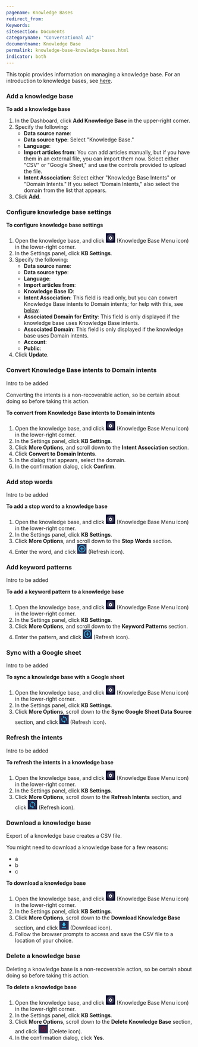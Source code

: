 ```yaml
---
pagename: Knowledge Bases
redirect_from:
Keywords:
sitesection: Documents
categoryname: "Conversational AI"
documentname: Knowledge Base
permalink: knowledge-base-knowledge-bases.html
indicator: both
---
```


This topic provides information on managing a knowledge base. For an introduction to knowledge bases, see [here](knowledge-base-overview.html).

### Add a knowledge base

**To add a knowledge base**

1. In the Dashboard, click **Add Knowledge Base** in the upper-right corner.
2. Specify the following:
    * **Data source name**: 
    * **Data source type**: Select "Knowledge Base."
    * **Language**: 
    * **Import articles from**: You can add articles manually, but if you have them in an external file, you can import them now. Select either "CSV" or "Google Sheet," and use the controls provided to upload the file.
    * **Intent Association**: Select either "Knowledge Base Intents" or "Domain Intents." If you select "Domain Intents," also select the domain from the list that appears.
3. Click **Add**.

### Configure knowledge base settings

**To configure knowledge base settings**
1. Open the knowledge base, and click <img style="width:25px" src="img/ConvoBuilder/icon_kb_settings.png"> (Knowledge Base Menu icon) in the lower-right corner.
2. In the Settings panel, click **KB Settings**.
3. Specify the following:
    * **Data source name**: 
    * **Data source type**:
    * **Language**: 
    * **Import articles from**:
    * **Knowledge Base ID**: 
    * **Intent Association**: This field is read only, but you can convert Knowledge Base intents to Domain intents; for help with this, see [below](knowledge-base-knowledge-bases.html#convert-knowledge-base-intents-to-domain-intents).
    * **Associated Domain for Entity**: This field is only displayed if the knowledge base uses Knowledge Base intents.
    * **Associated Domain**: This field is only displayed if the knowledge base uses Domain intents. 
    * **Account**: 
    * **Public**: 
4. Click **Update**.

### Convert Knowledge Base intents to Domain intents

Intro to be added

Converting the intents is a non-recoverable action, so be certain about doing so before taking this action.

**To convert from Knowledge Base intents to Domain intents**
1. Open the knowledge base, and click <img style="width:25px" src="img/ConvoBuilder/icon_kb_settings.png"> (Knowledge Base Menu icon) in the lower-right corner.
2. In the Settings panel, click **KB Settings**.
3. Click **More Options**, and scroll down to the **Intent Association** section.
4. Click **Convert to Domain Intents**.
5. In the dialog that appears, select the domain.
6. In the confirmation dialog, click **Confirm**.

### Add stop words

Intro to be added

**To add a stop word to a knowledge base**
1. Open the knowledge base, and click <img style="width:25px" src="img/ConvoBuilder/icon_kb_settings.png"> (Knowledge Base Menu icon) in the lower-right corner.
2. In the Settings panel, click **KB Settings**.
3. Click **More Options**, and scroll down to the **Stop Words** section.
4. Enter the word, and click <img style="width:25px" src="img/ConvoBuilder/icon_kb_add.png"> (Refresh icon).


### Add keyword patterns

Intro to be added

**To add a keyword pattern to a knowledge base**
1. Open the knowledge base, and click <img style="width:25px" src="img/ConvoBuilder/icon_kb_settings.png"> (Knowledge Base Menu icon) in the lower-right corner.
2. In the Settings panel, click **KB Settings**.
3. Click **More Options**, and scroll down to the **Keyword Patterns** section.
4. Enter the pattern, and click <img style="width:25px" src="img/ConvoBuilder/icon_kb_add.png"> (Refresh icon).

### Sync with a Google sheet

Intro to be added

**To sync a knowledge base with a Google sheet**
1. Open the knowledge base, and click <img style="width:25px" src="img/ConvoBuilder/icon_kb_settings.png"> (Knowledge Base Menu icon) in the lower-right corner.
2. In the Settings panel, click **KB Settings**.
3. Click **More Options**, scroll down to the **Sync Google Sheet Data Source** section, and click <img style="width:25px" src="img/ConvoBuilder/icon_kb_syncGoogleSheet.png"> (Refresh icon).


### Refresh the intents

Intro to be added

**To refresh the intents in a knowledge base**
1. Open the knowledge base, and click <img style="width:25px" src="img/ConvoBuilder/icon_kb_settings.png"> (Knowledge Base Menu icon) in the lower-right corner.
2. In the Settings panel, click **KB Settings**.
3. Click **More Options**, scroll down to the **Refresh Intents** section, and click <img style="width:25px" src="img/ConvoBuilder/icon_kb_refresh.png"> (Refresh icon).


### Download a knowledge base

Export of a knowledge base creates a CSV file.

You might need to download a knowledge base for a few reasons:

* a
* b
* c

**To download a knowledge base**
1. Open the knowledge base, and click <img style="width:25px" src="img/ConvoBuilder/icon_kb_settings.png"> (Knowledge Base Menu icon) in the lower-right corner.
2. In the Settings panel, click **KB Settings**.
3. Click **More Options**, scroll down to the **Download Knowledge Base** section, and click <img style="width:25px" src="img/ConvoBuilder/icon_kb_download.png"> (Download icon).
4. Follow the browser prompts to access and save the CSV file to a location of your choice.


### Delete a knowledge base

Deleting a knowledge base is a non-recoverable action, so be certain about doing so before taking this action.

**To delete a knowledge base**
1. Open the knowledge base, and click <img style="width:25px" src="img/ConvoBuilder/icon_kb_settings.png"> (Knowledge Base Menu icon) in the lower-right corner.
2. In the Settings panel, click **KB Settings**.
3. Click **More Options**, scroll down to the **Delete Knowledge Base** section, and click <img style="width:25px" src="img/ConvoBuilder/icon_kb_delete.png"> (Delete icon).
4. In the confirmation dialog, click **Yes**.